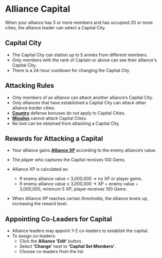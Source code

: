 # Alliance Capital

When your alliance has 5 or more members and has occupied 20 or more cities, the alliance leader can select a Capital City.

## Capital City
- The Capital City can station up to 5 armies from different members.
- Only members with the rank of Captain or above can see their alliance's Capital City.
- There is a 24-hour cooldown for changing the Capital City.

## Attacking Rules
- Only members of an alliance can attack another alliance’s Capital City.
- Only alliances that have established a Capital City can attack other alliance border cities.
- **[Country](../wars/country.md)** defense bonuses do not apply to Capital Cities.
- **[Missiles](../units/missiles.md)** cannot attack Capital Cities.
- No loot can be obtained from attacking a Capital City.

## Rewards for Attacking a Capital
- Your alliance gains **[Alliance XP](../alliances/level.md)** according to the enemy alliance’s value.
- The player who captures the Capital receives 100 Gems.
- Alliance XP is calculated as:
	 - If enemy alliance value < 3,000,000 → no XP or player gems.
	 - If enemy alliance value ≥ 3,000,000 → XP = enemy value ÷ 3,000,000, minimum 5 XP; player receives 100 Gems.

- When Alliance XP reaches certain thresholds, the alliance levels up, increasing the reward level.

## Appointing Co-Leaders for Capital
- Alliance leaders may appoint 1–2 co-leaders to establish the capital.  
- To assign co-leaders:  
	- Click the **Alliance 'Edit'** button.  
	- Select **'Change'** next to **'Capital Set Members'**.  
	- Choose co-leaders from the list.  